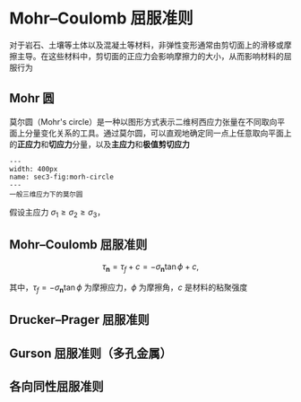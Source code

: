 # Mohr–Coulomb 屈服准则

对于岩石、土壤等土体以及混凝土等材料，非弹性变形通常由剪切面上的滑移或摩擦主导。在这些材料中，剪切面的正应力会影响摩擦力的大小，从而影响材料的屈服行为


## Mohr 圆

莫尔圆（Mohr's circle）是一种以图形方式表示二维柯西应力张量在不同取向平面上分量变化关系的工具。通过莫尔圆，可以直观地确定同一点上任意取向平面上的**正应力**和**切应力**分量，以及**主应力**和**极值剪切应力**


```{figure} ../../../images/Plasticity/chap2/morh-circle.png
---
width: 400px
name: sec3-fig:morh-circle
---
一般三维应力下的莫尔圆
```

假设主应力 $\sigma_{1}\geq \sigma_{2}\geq \sigma_{3}$，

## Mohr–Coulomb 屈服准则

$$
\tau_{\mathbf{n}} = \tau_{f} + c = -\sigma_{\mathbf{n}}\tan\phi + c,
$$

其中，$\tau_{f}=-\sigma_{\mathbf{n}}\tan\phi$ 为摩擦应力，$\phi$ 为摩擦角，$c$ 是材料的粘聚强度




## Drucker–Prager 屈服准则

## Gurson 屈服准则（多孔金属）

## 各向同性屈服准则